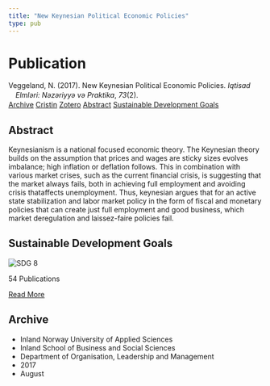 ```yaml
---
title: "New Keynesian Political Economic Policies"
type: pub
---
```

<h1>Publication</h1>
<article id="csl-bib-container-U9P7I3J6" class="csl-bib-container">
  <div class="csl-bib-body" style="line-height: 1.35; padding-left: 1em; text-indent:-1em;">
  <div class="csl-entry">Veggeland, N. (2017). New Keynesian Political Economic Policies. <i>Iqtisad Elml&#x259;ri: N&#x259;z&#x259;riyy&#x259; v&#x259; Praktika</i>, <i>73</i>(2).</div>
</div>
  <div class="csl-bib-buttons">
    <a href="#taxonomy-article-U9P7I3J6" class="csl-bib-button">Archive</a>
    <a href="https://app.cristin.no/results/show.jsf?id=1486280" alt="Cristin URL" class="csl-bib-button">Cristin</a>
    <a href="http://zotero.org/groups/5022929/items/U9P7I3J6" alt="Zotero URL" class="csl-bib-button">Zotero</a>
    <a href="#abstract-article-U9P7I3J6" class="csl-bib-button">Abstract</a>
    <a href="#sdg-article-U9P7I3J6" class="csl-bib-button">Sustainable Development Goals</a>
  </div>
  <div id="csl-bib-meta-container-U9P7I3J6"></div>
</article>
<div id="csl-bib-meta-U9P7I3J6" class="csl-bib-meta">
  <article id="abstract-article-U9P7I3J6" class="abstract-article">
    <h1>Abstract</h1>
    Keynesianism is a national focused economic theory. The Keynesian theory builds on the assumption that prices and wages are sticky sizes evolves imbalance; high inflation or deflation follows. This in combination with various market crises, such as the current financial crisis, is suggesting that the market always fails, both in achieving full employment and avoiding crisis thataffects unemployment. Thus, keynesian argues that for an active state stabilization and labor market policy in the form of fiscal and monetary policies that can create just full employment and good business, which market deregulation and laissez-faire policies fail.
  </article>
  <article id="sdg-article-U9P7I3J6" class="sdg-article">
    <h1>Sustainable Development Goals</h1>
    <div class="sdg-container"><div id="sdg8" class="sdg">
<img src="{{< params subfolder >}}images/sdg/sdg08_en.png" class="image" alt="SDG 8">
<div class="sdg-overlay">
<p class="sdg-publication-count"><span>54</span> Publications</p>
<p><a href="https://sdgs.un.org/goals/goal8" class="sdg-read-more">Read More</a></p>
</div>
</div></div>
  </article>
  <article id="taxonomy-article-U9P7I3J6" class="taxonomy-article">
    <h1>Archive</h1>
    <ul>
      <li>Inland Norway University of Applied Sciences</li>
      <li>Inland School of Business and Social Sciences</li>
      <li>Department of Organisation, Leadership and Management</li>
      <li>2017</li>
      <li>August</li>
    </ul>
  </article>
</div>
